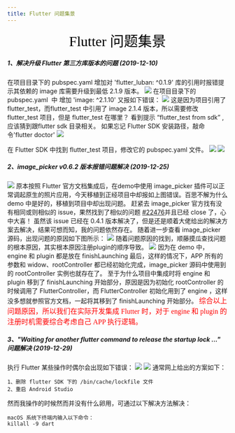 ```yaml
---
title: Flutter 问题集景
---
```

<font color=black face="黑体" size=6><center>Flutter 问题集景</center></font>

##### 1、解决升级 Flutter 第三方库版本的问题 (2019-12-10)
在项目目录下的 pubspec.yaml 增加对 'flutter_luban: ^0.1.9' 库的引用时报错提示其依赖的 image 库需要升级到最低 2.1.9 版本。
![](./package-get-dependencies-problem-01.png '')
在项目目录下的 pubspec.yaml  中 增加 'image: ^2.1.10' 又报如下错误：
![](./package-get-dependencies-problem-02.png '')
这是因为项目引用了 flutter_test，而flutter_test 中引用了 image 2.1.4 版本，所以需要修改 flutter_test 项目，但是 flutter_test 在哪里？
看到提示 “flutter_test from sdk” ,应该猜到跟flutter sdk 目录相关。
如果忘记 Flutter SDK 安装路径，敲命令'flutter doctor'
![](./package-get-dependencies-problem-04.png '')

在 Flutter SDK 中找到 flutter_test 项目，修改它的 pubspec.yaml 文件。
![](./package-get-dependencies-problem-03.png '')
![](./package-get-dependencies-problem-05.png '')

##### 2、image_picker v0.6.2 版本报错问题解决 (2019-12-25)
![](./flutter-image-picker-error-01.png '')
原本按照 Flutter 官方文档集成后，在demo中使用 image_picker 插件可以正常调起原生的照片应用，今天移植到正经项目中却报如上图错误。百思不解为什么 demo 中是好的，移植到项目中却出现问题。
赶紧去 image_picker 官方找有没有相同或则相似的 issue，果然找到了相似的问题 [#22476](https://github.com/flutter/flutter/issues/22476)并且已经 close 了，心中大喜！
虽然该 issue 已经在 0.4.1 版本解决了，但是还是顺着大佬给出的解决方案去解决，结果可想而知，我的问题依然存在。
随着进一步查看 image_picker 源码，出现问题的原因如下图所示：
![](./flutter-image-picker-error-02.png '')
随着问题原因的找到，顺藤摸瓜查找问题的根本原因，其实根本原因注册plugin的顺序导致。
![](./flutter-image-picker-error-03.png '')
因为在 demo 中，engine 和 plugin 都是放在 finishLaunching 最后，这样的情况下，APP 所有的参数和 widow、rootController 都已经初始化完成，image_picker 源码中使用到的 rootController 实例也就存在了。
至于为什么项目中集成时将 engine 和 plugin 移到了 finishLaunching 开始部分，原因是因为初始化 rootController 的时候调用了 FlutterController，而 FlutterController 初始化用到了 engine ，这样没多想就参照官方文档，一起将其移到了 finishLaunching 开始部分。
<font color=red face="黑体" size=3>综合以上问题原因，所以我们在实际开发集成 Flutter 时，对于 engine 和 plugin 的注册时机需要综合考虑自己 APP 执行逻辑。</font>

##### 3、"Waiting for another flutter command to release the startup lock ..." 问题解决 (2019-12-29)

执行 Flutter 某些操作时偶尔会出现如下错误：
![](./Waiting-for-another-flutter-command-to-release-the-startup-lock-01.png '')
![](./Waiting-for-another-flutter-command-to-release-the-startup-lock-02.png '') 
通常网上给出的方案如下：
```
1、删除 flutter SDK 下的 /bin/cache/lockfile 文件
2、重启 Android Studio
```
然而我操作的时候然而并没有什么卵用，可通过以下解决方法解决：
```
macOS 系统下终端内输入以下命令：
killall -9 dart
```

